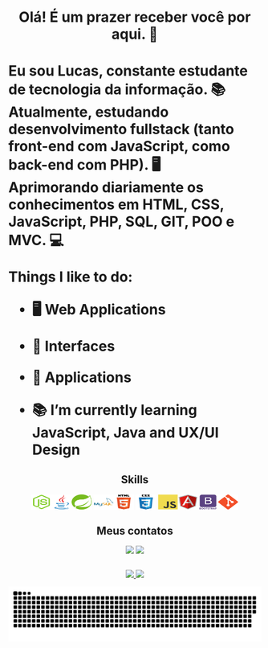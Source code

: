 <h1 align="center">Olá! É um prazer receber você por aqui. 👋<h1>
 
Eu sou **Lucas**, constante estudante de **tecnologia da informação**. 📚<br>
Atualmente, **estudando** **desenvolvimento fullstack** (tanto **front-end** com JavaScript, como **back-end** com PHP). 🖥 <br>
Aprimorando diariamente os **conhecimentos** em HTML, CSS, JavaScript, PHP, SQL, GIT, POO e MVC. 💻

Things I like to do:

-   🖥  Web Applications
-   🎨  Interfaces
-   📱  Applications

- 📚 I’m currently learning JavaScript, Java and UX/UI Design
 
<h2 align="center">Skills</h2>
<div align="center">
<img align="center" height="30" width="40" src="https://raw.githubusercontent.com/devicons/devicon/master/icons/nodejs/nodejs-original.svg"></img><img align="center" height="30" width="40" src="https://raw.githubusercontent.com/devicons/devicon/master/icons/java/java-original.svg"></img><img align="center" height="30" width="40" src="https://raw.githubusercontent.com/devicons/devicon/master/icons/spring/spring-original.svg"></img>
<img align="center" height="30" width="40" src="https://raw.githubusercontent.com/devicons/devicon/master/icons/mysql/mysql-original-wordmark.svg"></img><img bgcolor="red" align="center" height="30" width="40" src="https://raw.githubusercontent.com/devicons/devicon/master/icons/html5/html5-original-wordmark.svg"></img>
<img align="center" height="30" width="40" src="https://raw.githubusercontent.com/devicons/devicon/master/icons/css3/css3-original-wordmark.svg"></img>
<img align="center" height="30" width="40" src="https://raw.githubusercontent.com/devicons/devicon/master/icons/javascript/javascript-original.svg"></img><img align="center" height="30" width="40" src="https://raw.githubusercontent.com/devicons/devicon/master/icons/angularjs/angularjs-original.svg"></img><img align="center" height="30" width="40" src="https://raw.githubusercontent.com/devicons/devicon/master/icons/bootstrap/bootstrap-plain-wordmark.svg"></img><img align="center" height="30" width="40" src="https://raw.githubusercontent.com/devicons/devicon/master/icons/git/git-original.svg"></img>
</div>

<div align="center">
 <h2>Meus contatos</h2>
  <a href="https://www.linkedin.com/in/lucasv-cruz/" target="_blank"><img src="https://img.shields.io/badge/-LinkedIn-%230077B5?style=for-the-badge&logo=linkedin&logoColor=white" target="_blank"></a> 
 <a href = "mailto:lucasvcruz.dev@gmail.com"><img src="https://img.shields.io/badge/Microsoft_Outlook-0078D4?style=for-the-badge&logo=microsoft-outlook&logoColor=white" target="_blank"></a>
</div> 

## 

<div align="center">
  <a href="https://github.com/LucasViniciusC">
  <img height="180em" src="https://github-readme-stats.vercel.app/api?username=llauros&show_icons=true&theme=react&include_all_commits=true&count_private=true"/>
  <img height="180em" src="https://github-readme-stats.vercel.app/api/top-langs/?username=llauros&layout=compact&langs_count=7&theme=react"/>
</div>
    
![Snake animation](https://github.com/llauros/llauros/blob/output/github-contribution-grid-snake.svg)
   
